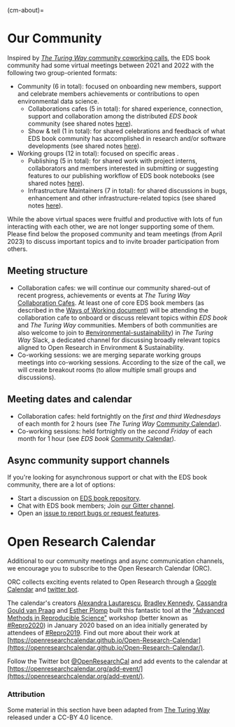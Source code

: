 (cm-about)=

# Our Community

Inspired by [_The Turing Way_ community coworking calls](https://the-turing-way.netlify.app/community-handbook/coworking.html), the EDS book community had some virtual meetings between 2021 and 2022 with the following two group-oriented formats:
* Community (6 in total): focused on onboarding new members, support and celebrate members achievements or contributions to open environmental data science.
  * Collaborations cafes (5 in total): for shared experience, connection, support and collaboration among the distributed _EDS book_ community (see shared notes [here](https://hackmd.io/@eds-book/collaboration-cafe)).
  * Show & tell (1 in total): for shared celebrations and feedback of what EDS book community has accomplished in research and/or software developments (see shared notes [here](https://hackmd.io/@eds-book/show-tell)).
* Working groups (12 in total): focused on specific areas .
  * Publishing (5 in total): for shared work with project interns, collaborators and members interested in submitting or suggesting features to our publishing workflow of EDS book notebooks (see shared notes [here](https://hackmd.io/@eds-book/publishing-wg-notes)). 
  * Infrastructure Maintainers (7 in total): for shared discussions in bugs, enhancement and other infrastructure-related topics (see shared notes [here](https://hackmd.io/@eds-book/infrastructure-wg-notes)).

While the above virtual spaces were fruitful and productive with lots of fun interacting with each other, we are not longer supporting some of them. 
Please find below the proposed community and team meetings (from April 2023) to discuss important topics and to invite broader participation from others.

## Meeting structure
- Collaboration cafes: we will continue our community shared-out of recent progress, achievements or events at _The Turing Way_ [Collaboration Cafes](https://the-turing-way.netlify.app/community-handbook/coworking/coworking-collabcafe.html). At least one of core EDS book members (as described in the [Ways of Working document](https://github.com/alan-turing-institute/environmental-ds-book/blob/master/ways_of_working.md)) will be attending the collaboration cafe to onboard or discuss relevant topics within _EDS book_ and _The Turing Way_ communities. Members of both communities are also welcome to join to [#environmental-sustainability](https://theturingway.slack.com/archives/C04RCMAEPUZ)) in _The Turing Way_ Slack, a dedicated channel for discussing broadly relevant topics aligned to Open Research in Environment & Sustainability.  
- Co-working sessions: we are merging separate working groups meetings into co-working sessions. According to the size of the call, we will create breakout rooms (to allow multiple small groups and discussions).

## Meeting dates and calendar
- Collaboration cafes: held fortnightly on the *first and third Wednesdays* of each month for 2 hours (see _The Turing Way_ [Community Calendar](https://calendar.google.com/calendar?cid=dGhldHVyaW5nd2F5QGdtYWlsLmNvbQ)).
- Co-working sessions: held fortnightly on the *second Friday* of each month for 1 hour (see _EDS book_ [Community Calendar](https://calendar.google.com/calendar/u/1?cid=ZW52aXJvbm1lbnRhbC5kcy5ib29rQGdtYWlsLmNvbQ)).

## Async community support channels
If you're looking for asynchronous support or chat with the EDS book community, there are a lot of options:

* Start a discussion on [EDS book repository](https://github.com/alan-turing-institute/environmental-ds-book/discussions).
* Chat with EDS book members; Join [our Gitter channel](https://matrix.to/#/#eds-book:gitter.im).
* Open an [issue to report bugs or request features](https://github.com/alan-turing-institute/environmental-ds-book/issues/new/choose).

# Open Research Calendar
Additional to our community meetings and async communication channels, we encourage you to subscribe to the Open Research Calendar (ORC).

ORC collects exciting events related to Open Research through a [Google Calendar](https://openresearchcalendar.org/calendar/) and [twitter bot](https://twitter.com/OpenResearchCal).

The calendar's creators [Alexandra Lautarescu](https://twitter.com/AleLautarescu), [Bradley Kennedy](https://twitter.com/bradpsych), [Cassandra Gould van Praag](https://twitter.com/cassgvp) and [Esther Plomp](https://twitter.com/PhDToothFAIRy) built this fantastic tool at the ["Advanced Methods in Reproducible Science"](https://www.bristol.ac.uk/psychology/research/ukrn/ukrnevents/repro2020/) workshop (better known as [#Repro2020](https://twitter.com/search?q=%23repro2020)) in January 2020 based on an idea initially generated by attendees of [#Repro2019](https://twitter.com/search?q=%23repro2019).
Find out more about their work at [https://openresearchcalendar.github.io/Open-Research-Calendar](https://openresearchcalendar.github.io/Open-Research-Calendar/).

Follow the Twitter bot [@OpenResearchCal](https://twitter.com/OpenResearchCal) and add events to the calendar at [https://openresearchcalendar.org/add-event/](https://openresearchcalendar.org/add-event/).

### Attribution 
Some material in this section have been adapted from [The Turing Way](https://github.com/alan-turing-institute/the-turing-way) released under a CC-BY 4.0 licence.